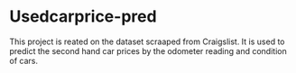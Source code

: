 # Usedcarprice-pred
This project is reated on the dataset scraaped from Craigslist.
It is used to predict the second hand car prices by the odometer reading and condition of cars.
